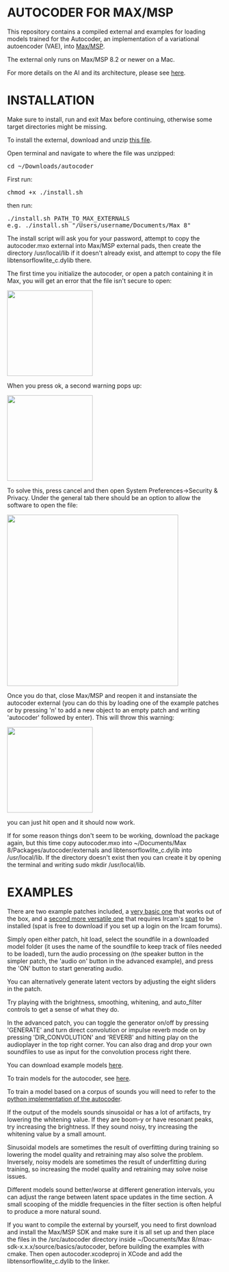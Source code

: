 # AUTOCODER FOR MAX/MSP

This repository contains a compiled external and examples for loading models trained for the Autocoder, an implementation of a variational autoencoder (VAE), into [Max/MSP](https://cycling74.com/).

The external only runs on Max/MSP 8.2 or newer on a Mac.

For more details on the AI and its architecture, please see [here](https://github.com/franzson/autocoder).
 
# INSTALLATION

Make sure to install, run and exit Max before continuing, otherwise some target directories might be missing. 

To install the external, download and unzip [this file](https://github.com/franzson/autocoder_external/raw/main/external/autocoder.zip).

Open terminal and navigate to where the file was unzipped:
<pre>cd ~/Downloads/autocoder</pre>

First run: 
<pre>chmod +x ./install.sh</pre>

then run:
<pre>./install.sh PATH_TO_MAX_EXTERNALS
e.g. ./install.sh "/Users/username/Documents/Max 8"</pre>

The install script will ask you for your password, attempt to copy the autocoder.mxo external into Max/MSP external pads, then create the directory /usr/local/lib if it doesn't already exist, and attempt to copy the file libtensorflowlite_c.dylib there.

The first time you initialize the autocoder, or open a patch containing it in Max, you will get an error that the file isn't secure to open:

<img src="https://github.com/franzson/autocoder_external/raw/main/img/warning-1.jpg" width="200">

When you press ok, a second warning pops up:

<img src="https://github.com/franzson/autocoder_external/raw/main/img/warning-2.jpg" width="200">

To solve this, press cancel and then open System Preferences->Security & Privacy.
Under the general tab there should be an option to allow the software to open the file:

<img src="https://github.com/franzson/autocoder_external/raw/main/img/warning-3.jpg" width="400">

Once you do that, close Max/MSP and reopen it and instansiate the autocoder external (you can do this by loading one of the example patches or by pressing 'n' to add a new object to an empty patch and writing 'autocoder' followed by enter). This will throw this warning:

<img src="https://github.com/franzson/autocoder_external/raw/main/img/warning-4.jpg" width="200">

you can just hit open and it should now work.


If for some reason things don't seem to be working, download the package again, but this time copy autocoder.mxo into ~/Documents/Max 8/Packages/autocoder/externals and libtensorflowlite_c.dylib into /usr/local/lib. If the directory doesn't exist then you can create it by opening the terminal and writing 
sudo mkdir /usr/local/lib.

# EXAMPLES

There are two example patches included, a [very basic one](https://github.com/franzson/autocoder_external/raw/main/examples/simple/autocoder-simple.zip) that works out of the box, and a [second more versatile one](https://github.com/franzson/autocoder_external/raw/main/examples/advanced/autocoder_advanced.zip) that requires Ircam's [spat](https://forum.ircam.fr/projects/detail/spat/) to be installed (spat is free to download if you set up a login on the Ircam forums).

Simply open either patch, hit load, select the soundfile in a downloaded model folder (it uses the name of the soundfile to keep track of files needed to be loaded), turn the audio processing on (the speaker button in the simpler patch, the 'audio on' button in the advanced example), and press the 'ON' button to start generating audio. 

You can alternatively generate latent vectors by adjusting the eight sliders in the patch.

Try playing with the brightness, smoothing, whitening, and auto_filter controls to get a sense of what they do. 

In the advanced patch, you can toggle the generator on/off by pressing 'GENERATE' and turn direct convolution or impulse reverb mode on by pressing 'DIR_CONVOLUTION' and 'REVERB' and hitting play on the audioplayer in the top right corner. You can also drag and drop your own soundfiles to use as input for the convolution process right there.

You can download example models [here](https://github.com/franzson/autocoder_models).

To train models for the autocoder, see [here](https://github.com/franzson/autocoder_training).

To train a model based on a corpus of sounds you will need to refer to the [python implementation of the autocoder](https://github.com/franzson/autocoder).

If the output of the models sounds sinusoidal or has a lot of artifacts, try lowering the whitening value. If they are boom-y or have resonant peaks, try increasing the brightness. If they sound noisy, try increasing the whitening value by a small amount.

Sinusoidal models are sometimes the result of overfitting during training so lowering the model quality and retraining may also solve the problem. Inversely, noisy models are sometimes the result of underfitting during training, so increasing the model quality and retraining may solve noise issues.

Different models sound better/worse at different generation intervals, you can adjust the range between latent space updates in the time section. A small scooping of the middle frequencies in the filter section is often helpful to produce a more natural sound.

If you want to compile the external by yourself, you need to first download and install the Max/MSP SDK and make sure it is all set up and then place the files in the /src/autocoder directory inside ~/Documents/Max 8/max-sdk-x.x.x/source/basics/autocoder, before building the examples with cmake. Then open autocoder.xcodeproj in XCode and add the libtensorflowlite_c.dylib to the linker.
